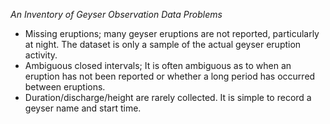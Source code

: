 *An Inventory of Geyser Observation Data Problems*

* Missing eruptions; many geyser eruptions are not reported, particularly at night. The dataset is only a sample of the actual geyser eruption activity.
* Ambiguous closed intervals; It is often ambiguous as to when an eruption has not been reported or whether a long period has occurred between eruptions.
* Duration/discharge/height are rarely collected. It is simple to record a geyser name and start time. 
